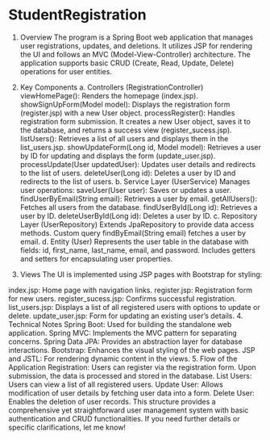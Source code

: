 # StudentRegistration
1. Overview
The program is a Spring Boot web application that manages user registrations, updates, and deletions. It utilizes JSP for rendering the UI and follows an MVC (Model-View-Controller) architecture. The application supports basic CRUD (Create, Read, Update, Delete) operations for user entities.

2. Key Components
a. Controllers (RegistrationController)
viewHomePage(): Renders the homepage (index.jsp).
showSignUpForm(Model model): Displays the registration form (register.jsp) with a new User object.
processRegister(): Handles registration form submission. It creates a new User object, saves it to the database, and returns a success view (register_sucess.jsp).
listUsers(): Retrieves a list of all users and displays them in the list_users.jsp.
showUpdateForm(Long id, Model model): Retrieves a user by ID for updating and displays the form (update_user.jsp).
processUpdate(User updatedUser): Updates user details and redirects to the list of users.
deleteUser(Long id): Deletes a user by ID and redirects to the list of users.
b. Service Layer (UserService)
Manages user operations:
saveUser(User user): Saves or updates a user.
findUserByEmail(String email): Retrieves a user by email.
getAllUsers(): Fetches all users from the database.
findUserById(Long id): Retrieves a user by ID.
deleteUserById(Long id): Deletes a user by ID.
c. Repository Layer (UserRepository)
Extends JpaRepository to provide data access methods.
Custom query findByEmail(String email) fetches a user by email.
d. Entity (User)
Represents the user table in the database with fields: id, first_name, last_name, email, and password.
Includes getters and setters for encapsulating user properties.
3. Views
The UI is implemented using JSP pages with Bootstrap for styling:

index.jsp: Home page with navigation links.
register.jsp: Registration form for new users.
register_sucess.jsp: Confirms successful registration.
list_users.jsp: Displays a list of all registered users with options to update or delete.
update_user.jsp: Form for updating an existing user’s details.
4. Technical Notes
Spring Boot: Used for building the standalone web application.
Spring MVC: Implements the MVC pattern for separating concerns.
Spring Data JPA: Provides an abstraction layer for database interactions.
Bootstrap: Enhances the visual styling of the web pages.
JSP and JSTL: For rendering dynamic content in the views.
5. Flow of the Application
Registration: Users can register via the registration form. Upon submission, the data is processed and stored in the database.
List Users: Users can view a list of all registered users.
Update User: Allows modification of user details by fetching user data into a form.
Delete User: Enables the deletion of user records.
This structure provides a comprehensive yet straightforward user management system with basic authentication and CRUD functionalities. If you need further details or specific clarifications, let me know!
